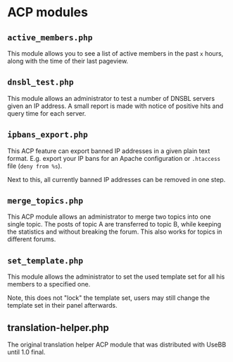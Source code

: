 ACP modules
===========

`active_members.php`
--------------------

This module allows you to see a list of active members in the past `x` hours, along with the time of their last pageview.

`dnsbl_test.php`
----------------

This module allows an administrator to test a number of DNSBL servers given an IP address. A small report is made with notice of positive hits and query time for each server.

`ipbans_export.php`
-------------------

This ACP feature can export banned IP addresses in a given plain text format. E.g. export your IP bans for an Apache configuration or `.htaccess` file (`deny from %s`).

Next to this, all currently banned IP addresses can be removed in one step.

`merge_topics.php`
------------------

This ACP module allows an administrator to merge two topics into one single topic. The posts of topic A are transferred to topic B, while keeping the statistics and without breaking the forum. This also works for topics in different forums.

`set_template.php`
------------------

This module allows the administrator to set the used template set for all his members to a specified one.

Note, this does not "lock" the template set, users may still change the template set in their panel afterwards.

translation-helper.php
----------------------

The original translation helper ACP module that was distributed with UseBB until 1.0 final.

